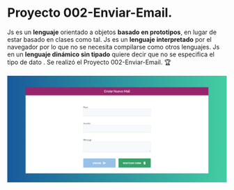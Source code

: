 # Proyecto 002-Enviar-Email.
Js es un **lenguaje** orientado a objetos **basado en prototipos**, en lugar de estar basado en clases como tal. Js es un **lenguaje interpretado** por el navegador por lo que no se necesita compilarse como otros lenguajes. Js en un **lenguaje dinámico sin tipado** quiere decir que no se especifica el tipo de dato . Se realizó el Proyecto 002-Enviar-Email.  🏆
<br><br>
<img src="img/pweb.png" alt="Proyecto Envio de email.|Front-end developer| Tecnologías utilizada Js.">
